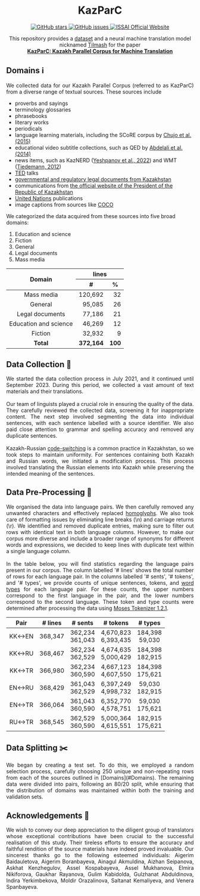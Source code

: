 <h1 align="center">KazParC</h1>

<p align="center">
  <a href="https://github.com/IS2AI/KazParC/stargazers">
    <img src="https://img.shields.io/github/stars/IS2AI/KazParC.svg?colorA=orange&colorB=orange&logo=github"
         alt="GitHub stars">
  </a>
  <a href="https://github.com/IS2AI/KazParC/issues">
    <img src="https://img.shields.io/github/issues/IS2AI/KazParC.svg"
         alt="GitHub issues">
  </a>
  <a href="https://issai.nu.edu.kz">
    <img src="https://img.shields.io/static/v1?label=ISSAI&amp;message=official site&amp;color=blue&amp"
         alt="ISSAI Official Website">
  </a> 
</p>

<p align = "center">This repository provides a <a href="https://github.com/IS2AI/KazParC/tree/main/dataset">dataset</a> and a neural machine translation model nicknamed <a href="https://github.com/IS2AI/KazParC/tree/main/scripts">Tilmash</a> for the paper <br><a href = "link_to_be_added"><b>KazParC: Kazakh Parallel Corpus for Machine Translation</b></a></p> 

## Domains ℹ️ <a name = "Domains"></a>

<p align = "justify">We collected data for our Kazakh Parallel Corpus (referred to as KazParC) from a diverse range of textual sources. These sources include</p> 

- proverbs and sayings
- terminology glossaries
- phrasebooks
- literary works
- periodicals
- language learning materials, including the SCoRE corpus by <a href = "https://www.torrossa.com/en/resources/an/5000845#page=118">Chujo et al. (2015)</a>
- educational video subtitle collections, such as QED by <a href = "http://www.lrec-conf.org/proceedings/lrec2014/pdf/877_Paper.pdf">Abdelali et al. (2014)</a>
- news items, such as KazNERD (<a href = "https://aclanthology.org/2022.lrec-1.44.pdf">Yeshpanov et al., 2022</a>) and WMT (<a href = "http://www.lrec-conf.org/proceedings/lrec2012/pdf/463_Paper.pdf">Tiedemann, 2012</a>)
- <a href = "https://www.ted.com/">TED</a> talks
- <a href = "https://adilet.zan.kz/">governmental and regulatory legal documents from Kazakhstan</a>
- communications from <a href = "https://www.akorda.kz/">the official website of the President of the Republic of Kazakhstan</a>
- <a href = "https://www.un.org/">United Nations</a> publications
- image captions from sources like <a href = "https://arxiv.org/pdf/1405.0312.pdf%090.949.pdf">COCO</a>

We categorized the data acquired from these sources into five broad domains:

1. Education and science
2. Fiction
3. General
4. Legal documents
5. Mass media

<table align = "justify">
<thead>
  <tr align = "center">
    <th rowspan="3">Domain</th>
    <th colspan="2">lines</th>
  </tr>
  <tr></tr>
  <tr>
    <th>#</th>
    <th>%</th>
  </tr>
</thead>
<tbody align = "right">
  <tr>
    <td align = "center">Mass media</td>
    <td>120,692</td>
    <td>32</td>
  </tr>
  <tr></tr>
  <tr>
    <td align = "center">General</td>
    <td>95,085</td>
    <td>26</td>
  </tr>
  <tr></tr>
  <tr>
    <td align = "center">Legal documents</td>
    <td>77,186</td>
    <td>21</td>
  </tr>
  <tr></tr>
  <tr>
    <td align = "center">Education and science</td>
    <td>46,269</td>
    <td>12</td>
  </tr>
  <tr></tr>
  <tr>
    <td align = "center">Fiction</td>
    <td>32,932</td>
    <td>9</td>
  </tr>
  <tr></tr>
  <tr>
    <td align = "center"><b>Total</b></td>
    <td><b>372,164</b></td>
    <td><b>100</b></td>
  </tr>
</tbody>
</table>

## Data Collection 📅

<p align = "justify">We started the data collection process in July 2021, and it continued until September 2023. During this period, we collected a vast amount of text materials and their translations.<br><br>
Our team of linguists played a crucial role in ensuring the quality of the data. They carefully reviewed the collected data, screening it for inappropriate content. The next step involved segmenting the data into individual sentences, with each sentence labelled with a source identifier. We also paid close attention to grammar and spelling accuracy and removed any duplicate sentences.<br><br>
Kazakh-Russian <a href = "https://en.wikipedia.org/wiki/Code-switching">code-switching</a> is a common practice in Kazakhstan, so we took steps to maintain uniformity. For sentences containing both Kazakh and Russian words, we initiated a modification process. This process involved translating the Russian elements into Kazakh while preserving the intended meaning of the sentences.</p>

## Data Pre-Processing 🧹

<p align = "justify">We organised the data into language pairs. We then carefully removed any unwanted characters and effectively replaced <a href = "https://en.wikipedia.org/wiki/Homoglyph">homoglyphs</a>.
We also took care of formatting issues by eliminating line breaks (\n) and carriage returns (\r).
We identified and removed duplicate entries, making sure to filter out rows with identical text in both language columns. 
However, to make our corpus more diverse and include a broader range of synonyms for different words and expressions, we decided to keep lines with duplicate text within a single language column.<br><br>
In the table below, you will find statistics regarding the language pairs present in our corpus.
The column labelled '# lines' shows the total number of rows for each language pair. 
In the columns labelled '# sents', '# tokens', and '# types', we provide counts of unique sentences, tokens, and <a href = "https://en.wikipedia.org/wiki/Type%E2%80%93token_distinction">word types</a> for each language pair. For these counts, the upper numbers correspond to the first language in the pair, and the lower numbers correspond to the second language. 
These token and type counts were determined after processing the data using <a href = "https://pypi.org/project/mosestokenizer/">Moses Tokenizer 1.2.1</a>.</p>

<table align = "center">
<thead align = "center">
  <tr>
    <th>Pair</th>
    <th># lines</th>
    <th># sents</th>
    <th># tokens</th>
    <th># types</th>
  </tr>
  <tr></tr>
</thead>
<tbody align = "center">
  <tr>
    <td>KK&harr;EN</td>
    <td>368,347</td>
    <td>362,234<br>361,043</td>
    <td>4,670,823<br>6,393,435</td>
    <td>184,398<br>59,030</td>
  </tr>
  <tr></tr>
  <tr>
    <td>KK&harr;RU</td>
    <td>368,467</td>
    <td>362,234<br>362,529</td>
    <td>4,674,635<br>5,000,429</td>
    <td>184,398<br>182,915</td>
  </tr>
  <tr></tr>
  <tr>
    <td>KK&harr;TR</td>
    <td>366,980</td>
    <td>362,234<br>360,590</td>
    <td>4,667,123<br>4,607,550</td>
    <td>184,398<br>175,621</td>
  </tr>
  <tr></tr>
  <tr>
    <td>EN&harr;RU</td>
    <td>368,429</td>
    <td>361,043<br>362,529</td>
    <td>6,397,249<br>4,998,732</td>
    <td>59,030<br>182,915</td>
  </tr>
  <tr></tr>
  <tr>
    <td>EN&harr;TR</td>
    <td>366,064</td>
    <td>361,043<br>360,590</td>
    <td>6,352,770<br>4,578,751</td>
    <td>59,030<br>175,621</td>
  </tr>
  <tr></tr>
  <tr>
    <td>RU&harr;TR</td>
    <td>368,545</td>
    <td>362,529<br>360,590</td>
    <td>5,000,364<br>4,615,551</td>
    <td>182,915<br>175,621</td>
  </tr>
</tbody>
</table>

## Data Splitting ✂️
<p align = "justify">We began by creating a test set. To do this, we employed a random selection process, carefully choosing 250 unique and non-repeating rows from each of the sources outlined in [Domains](#Domains).
The remaining data were divided into pairs, following an 80/20 split, while ensuring that the distribution of domains was maintained within both the training and validation sets.</p>



## Acknowledgements 🙏

<p align = "justify">We wish to convey our deep appreciation to the diligent group of translators whose exceptional contributions have been crucial to the successful realisation of this study. Their tireless efforts to ensure the accuracy and faithful rendition of the source materials have indeed proved invaluable. Our sincerest thanks go to the following esteemed individuals: Aigerim Baidauletova, Aigerim Boranbayeva, Ainagul Akmuldina, Aizhan Seipanova, Askhat Kenzhegulov, Assel Kospabayeva, Assel Mukhanova, Elmira Nikiforova, Gaukhar Rayanova, Gulim Kabidolda, Gulzhanat Abduldinova, Indira Yerkimbekova, Moldir Orazalinova, Saltanat Kemaliyeva, and Venera Spanbayeva.</p>
